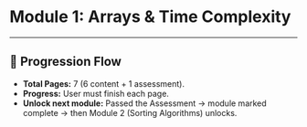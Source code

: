 # Module 1: Arrays & Time Complexity

---

## 🔹 Progression Flow

- **Total Pages:** 7 (6 content + 1 assessment).
- **Progress:** User must finish each page.
- **Unlock next module:** Passed the Assessment → module marked complete → then Module 2 (Sorting Algorithms) unlocks.
